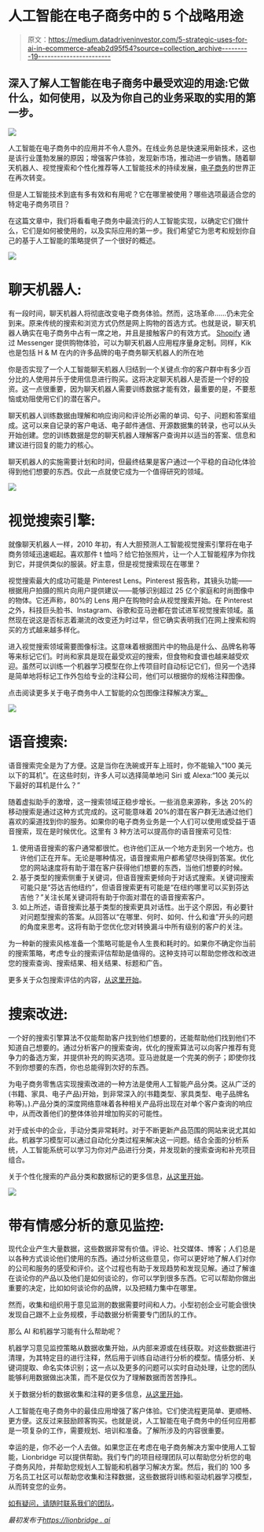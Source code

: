 # 人工智能在电子商务中的 5 个战略用途

> 原文：<https://medium.datadriveninvestor.com/5-strategic-uses-for-ai-in-ecommerce-afeab2d95f54?source=collection_archive---------19----------------------->

## 深入了解人工智能在电子商务中最受欢迎的用途:它做什么，如何使用，以及为你自己的业务采取的实用的第一步。

![](img/556ac6f5c2b76c1cf08b84ffa475fe9a.png)

人工智能在电子商务中的应用并不令人意外。在线业务总是快速采用新技术，这也是该行业蓬勃发展的原因；增强客户体验，发现新市场，推动进一步销售。随着聊天机器人、视觉搜索和个性化推荐等人工智能技术的持续发展，[电子商务](https://lionbridge.ai/industries/ecommerce-data/)的世界正在再次转变。

但是人工智能技术到底有多有效和有用呢？它在哪里被使用？哪些选项最适合您的特定电子商务项目？

在这篇文章中，我们将看看电子商务中最流行的人工智能实现，以确定它们做什么，它们是如何被使用的，以及实际应用的第一步。我们希望它为思考和规划你自己的基于人工智能的策略提供了一个很好的概述。

![](img/571ac11cc83673a0b461cee368ceced9.png)

# 聊天机器人:

有一段时间，聊天机器人将彻底改变电子商务体验。然而，这场革命……仍未完全到来。原来传统的搜索和浏览方式仍然是网上购物的首选方式。也就是说，聊天机器人确实在电子商务中占有一席之地，并且是接触客户的有效方式。 [Shopify](https://www.shopify.com/messenger) 通过 Messenger 提供购物体验，可以为聊天机器人应用程序量身定制。同样，Kik 也是包括 H & M 在内的许多品牌的电子商务聊天机器人的所在地

你是否实现了一个人工智能聊天机器人归结到一个关键点:你的客户群中有多少百分比的人使用并乐于使用信息进行购买。这将决定聊天机器人是否是一个好的投资。这一点很重要，因为聊天机器人需要训练数据才能有效，最重要的是，不要惹恼或劝阻使用它们的潜在客户。

聊天机器人训练数据由理解和响应询问和评论所必需的单词、句子、问题和答案组成。这可以来自记录的客户电话、电子邮件通信、开源数据集的转录，也可以从头开始创建。您的训练数据是您的聊天机器人理解客户查询并以适当的答案、信息和建议进行回复的能力的核心。

聊天机器人的实施需要计划和时间，但最终结果是客户通过一个平稳的自动化体验得到他们想要的东西。仅此一点就使它成为一个值得研究的领域。

![](img/68f3ea5dbc5d1866c278599866bcaf3a.png)

# 视觉搜索引擎:

就像聊天机器人一样，2010 年初，有人大胆预测人工智能视觉搜索引擎将在电子商务领域迅速崛起。喜欢那件 t 恤吗？给它拍张照片，让一个人工智能程序为你找到它，并提供类似的服装。好主意，但是视觉搜索现在在哪里？

视觉搜索最大的成功可能是 Pinterest Lens。Pinterest 报告称，其镜头功能——根据用户拍摄的照片向用户提供建议——能够识别超过 25 亿个家庭和时尚图像中的物体。它还声称，80%的 Lens 用户在购物时会从视觉搜索开始。在 Pinterest 之外，科技巨头脸书、Instagram、谷歌和亚马逊都在尝试进军视觉搜索领域。虽然现在说这是否标志着潮流的改变还为时过早，但它确实表明我们在网上搜索和购买的方式越来越多样化。

进入视觉搜索领域需要图像标注。这意味着根据图片中的物品是什么、品牌名称等等来标记它们。时尚和家具是现在最受欢迎的搜索，但食物和食谱也越来越受欢迎。虽然可以训练一个机器学习模型在你上传项目时自动标记它们，但另一个选择是简单地将标记工作外包给专业的注释公司，他们可以根据你的规格注释图像。

点击阅读更多关于电子商务中人工智能的众包图像注释解决方案[。](https://lionbridge.ai/services/image-annotation/)

![](img/a961343270bc2c5855d1e4b8a42634e5.png)

# 语音搜索:

语音搜索完全是为了方便。这是当你在洗碗或开车上班时，你不能输入“100 美元以下的耳机”。在这些时刻，许多人可以选择简单地问 Siri 或 Alexa:“100 美元以下最好的耳机是什么？”

随着虚拟助手的激增，这一搜索领域正稳步增长。一些消息来源称，多达 20%的移动搜索是通过这种方式完成的。这可能意味着 20%的潜在客户群无法通过他们喜欢的渠道找到你的服务。如果你的电子商务业务是一个人们可以使用或受益于语音搜索，现在是时候优化。这里有 3 种方法可以提高你的语音搜索可见性:

1.  使用语音搜索的客户通常都很忙。也许他们正从一个地方走到另一个地方。也许他们正在开车。无论是哪种情况，语音搜索用户都希望尽快得到答案。优化您的网站速度将有助于潜在客户获得他们想要的东西，当他们想要的时候。
2.  基于类型的搜索侧重于关键词，但语音搜索更倾向于对话式搜索。关键词搜索可能只是“芬达吉他纽约”，但语音搜索更有可能是“在纽约哪里可以买到芬达吉他？”关注长尾关键词将有助于你面对潜在的语音搜索客户。
3.  如上所述，语音搜索比基于类型的搜索更具对话性。出于这个原因，有必要针对问题型搜索的答案。从回答以“在哪里、何时、如何、什么和谁”开头的问题的角度来思考。这将有助于您优化您对转换漏斗中所有级别的客户的关注。

为一种新的搜索风格准备一个策略可能是令人生畏和耗时的。如果你不确定你当前的搜索策略，考虑专业的搜索评估帮助是值得的。这种支持可以帮助您修改和改进您的搜索查询、搜索结果、相关结果、标题和广告。

更多关于众包搜索评估的内容，[从这里开始](https://lionbridge.ai/services/search-evaluation/)。

# 搜索改进:

一个好的搜索引擎算法不仅能帮助客户找到他们想要的，还能帮助他们找到他们不知道自己想要的。通过分析客户的搜索查询，优化的搜索算法可以向客户推荐有竞争力的备选方案，并提供补充的购买选项。亚马逊就是一个完美的例子；即使你找不到你想要的东西，你也总能得到次好的东西。

为电子商务零售店实现搜索改进的一种方法是使用人工智能产品分类。这从广泛的(书籍、家具、电子产品)开始，到非常深入的(书籍类型、家具类型、电子品牌名称等)。).产品分类的深度网络意味着各种相关产品将出现在对单个客户查询的响应中，从而改善他们的整体体验并增加购买的可能性。

对于成长中的企业，手动分类非常耗时。对于不断更新产品范围的网站来说尤其如此。机器学习模型可以通过自动化分类过程来解决这一问题。结合全面的分析系统，人工智能系统可以学习为你对产品进行分类，并发现新的搜索查询和补充项目组合。

关于个性化搜索的产品分类和数据标记的更多信息，[从这里开始](https://lionbridge.ai/services/data-annotation/)。

![](img/cf7eff82fc6bf9dae4e6c08ed2aabc4e.png)

# 带有情感分析的意见监控:

现代企业产生大量数据，这些数据非常有价值。评论、社交媒体、博客；人们总是以各种方式谈论他们使用的东西。通过分析这些意见，你可以更好地了解人们对你的公司和服务的感受和评价。这个过程也有助于发现趋势和发现见解。通过了解谁在谈论你的产品以及他们是如何谈论的，你可以学到很多东西。它可以帮助你做出重要的决定，比如如何谈论你的品牌，以及把精力集中在哪里。

然而，收集和组织用于意见监测的数据需要时间和人力。小型初创企业可能会很快发现自己跟不上业务规模，手动数据分析需要专门团队的工作。

那么 AI 和机器学习能有什么帮助呢？

机器学习意见监控策略从数据收集开始，从内部来源或在线获取。对这些数据进行清理，为其特定目的进行注释，然后用于训练自动进行分析的模型。情感分析、关键词提取、命名实体识别；这一点以及更多的问题可以实时自动处理，让您的团队能够利用数据做出决策，而不是仅仅为了理解数据而苦苦挣扎。

关于数据分析的数据收集和注释的更多信息，[从这里开始](https://lionbridge.ai/solutions/training-data-analytics-solutions/)。

人工智能在电子商务中的最佳应用增强了客户体验。它们使流程更简单、更顺畅、更方便。这反过来鼓励顾客购买。也就是说，人工智能在电子商务中的任何应用都是一项复杂的工作，需要规划、培训和准备。了解所涉及的内容很重要。

幸运的是，你不必一个人去做。如果您正在考虑在电子商务解决方案中使用人工智能，Lionbridge 可以提供帮助。我们专门的项目经理团队可以帮助您分析您的电子商务风险，并帮助您规划人工智能和机器学习解决方案。然后，我们的 100 多万名员工社区可以帮助您收集和注释数据，这些数据将训练和驱动机器学习模型，从而转变您的业务。

[如有疑问，请随时联系我们的团队](https://lionbridge.ai/contact-sales/)。

*最初发布于*[*https://lionbridge . ai*](https://lionbridge.ai/articles/ai-in-ecommerce-5-strategics-uses/)